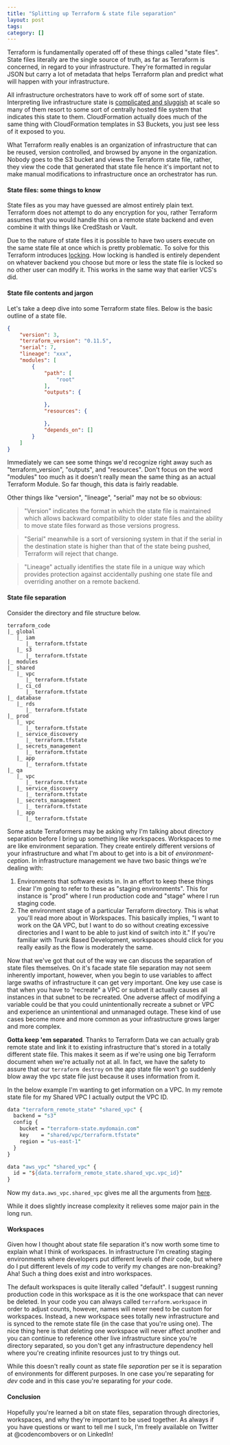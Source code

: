 ```yaml
---
title: "Splitting up Terraform & state file separation"
layout: post
tags:
category: []
---
```


Terraform is fundamentally operated off of these things called "state files". State files literally are the single source of truth, as far as Terraform is concerned, in regard to your infrastructure. They're formatted in regular JSON but carry a lot of metadata that helps Terraform plan and predict what will happen with your infrastructure.

All infrastructure orchestrators have to work off of some sort of state. Interpreting live infrastructure state is [complicated and sluggish](https://github.com/hashicorp/terraform/issues/10474) at scale so many of them resort to some sort of centrally hosted file system that indicates this state to them. CloudFormation actually does much of the same thing with CloudFormation templates in S3 Buckets, you just see less of it exposed to you.

What Terraform really enables is an organization of infrastructure that can be reused, version controlled, and browsed by anyone in the organization. Nobody goes to the S3 bucket and views the Terraform state file, rather, they view the code that generated that state file hence it's important not to make manual modifications to infrastructure once an orchestrator has run.

<!--more-->

#### State files: some things to know

State files as you may have guessed are almost entirely plain text. Terraform does not attempt to do any encryption for you, rather Terraform assumes that you would handle this on a remote state backend and even combine it with things like CredStash or Vault.

Due to the nature of state files it is possible to have two users execute on the same state file at once which is pretty problematic. To solve for this Terraform introduces [locking](https://www.terraform.io/docs/state/locking.html). How locking is handled is entirely dependent on whatever backend you choose but more or less the state file is locked so no other user can modify it. This works in the same way that earlier VCS's did.



#### State file contents and jargon

Let's take a deep dive into some Terraform state files. Below is the basic outline of a state file.

```json
{
    "version": 3,
    "terraform_version": "0.11.5",
    "serial": 7,
    "lineage": "xxx",
    "modules": [
        {
            "path": [
                "root"
            ],
            "outputs": {

            },
            "resources": {

            },
            "depends_on": []
        }
    ]
}
```

Immediately we can see some things we'd recognize right away such as "terraform_version", "outputs", and "resources". Don't focus on the word "modules" too much as it doesn't really mean the same thing as an actual Terraform Module. So far though, this data is fairly readable.

Other things like "version", "lineage", "serial" may not be so obvious:

> "Version" indicates the format in which the state file is maintained which allows backward compatibility to older state files and the ability to move state files forward as those versions progress.

> "Serial" meanwhile is a sort of versioning system in that if the serial in the destination state is higher than that of the state being pushed, Terraform will reject that change.

> "Lineage" actually identifies the state file in a unique way which provides protection against accidentally pushing one state file and overriding another on a remote backend.

#### State file separation

Consider the directory and file structure below.

```
terraform_code
|_ global
   |_ iam
      |_ terraform.tfstate
   |_ s3
      |_ terraform.tfstate
|_ modules
|_ shared
   |_ vpc
      |_ terraform.tfstate
   |_ ci_cd
      |_ terraform.tfstate
|_ database
   |_ rds
      |_ terraform.tfstate
|_ prod
   |_ vpc
      |_ terraform.tfstate
   |_ service_discovery
      |_ terraform.tfstate
   |_ secrets_management
      |_ terraform.tfstate
   |_ app
      |_ terraform.tfstate
|_ qa
   |_ vpc
      |_ terraform.tfstate
   |_ service_discovery
      |_ terraform.tfstate
   |_ secrets_management
      |_ terraform.tfstate
   |_ app
      |_ terraform.tfstate
```

Some astute Terraformers may be asking why I'm talking about directory separation before I bring up something like workspaces. Workspaces to me are like environment separation. They create entirely different versions of your infrastructure and what I'm about to get into is a bit of *environment-ception*. In infrastructure management we have two basic things we're dealing with:

1. Environments that software exists in. In an effort to keep these things clear I'm going to refer to these as "staging environments". This for instance is "prod" where I run production code and "stage" where I run staging code.
2. The environment stage of a particular Terraform directory. This is what you'll read more about in Workspaces. This basically implies, "I want to work on the QA VPC, but I want to do so without creating excessive directories and I want to be able to just kind of switch into it." If you're familiar with Trunk Based Development, workspaces should click for you really easily as the flow is moderately the same.

Now that we've got that out of the way we can discuss the separation of state files themselves. On it's facade state file separation may not seem inherently important, however, when you begin to use variables to affect large swaths of infrastructure it can get very important. One key use case is that when you have to "recreate" a VPC or subnet it actually causes all instances in that subnet to be recreated. One adverse affect of modifying a variable could be that you could unintentionally recreate a subnet or VPC and experience an unintentional and unmanaged outage. These kind of use cases become more and more common as your infrastructure grows larger and more complex.

**Gotta keep 'em separated**. Thanks to Terraform Data we can actually grab remote state and link it to existing infrastructure that's stored in a totally different state file. This makes it seem as if we're using one big Terraform document when we're actually not at all. In fact, we have the safety to assure that our `terraform destroy` on the app state file won't go suddenly blow away the vpc state file just because it uses information from it.

In the below example I'm wanting to get information on a VPC. In my remote state file for my Shared VPC I actually output the VPC ID.

```perl
data "terraform_remote_state" "shared_vpc" {
  backend = "s3"
  config {
    bucket = "terraform-state.mydomain.com"
    key    = "shared/vpc/terraform.tfstate"
    region = "us-east-1"
  }
}

data "aws_vpc" "shared_vpc" {
  id = "${data.terraform_remote_state.shared_vpc.vpc_id}"
}
```

Now my `data.aws_vpc.shared_vpc` gives me all the arguments from [here](https://www.terraform.io/docs/providers/aws/d/vpc.html).

While it does slightly increase complexity it relieves some major pain in the long run.

#### Workspaces

Given how I thought about state file separation it's now worth some time to explain what I think of workspaces. In infrastructure I'm creating staging environments where developers put different levels of *their* code, but where do I put different levels of *my* code to verify my changes are non-breaking? Aha! Such a thing does exist and intro workspaces.

The default workspaces is quite literally called "default". I suggest running production code in this workspace as it is the one workspace that can never be deleted. In your code you can always called `terraform.workspace` in order to adjust counts, however, names will never need to be custom for workspaces. Instead, a new workspace sees totally new infrastructure and is synced to the remote state file (in the case that you're using one). The nice thing here is that deleting one workspace will never affect another and you can continue to reference other live infrastructure since you're directory separated, so you don't get any infrastructure dependency hell where you're creating infinite resources just to try things out.

While this doesn't really count as state file *separation* per se it is separation of environments for different purposes. In one case you're separating for *dev* code and in this case you're separating for *your* code.

#### Conclusion

Hopefully you're learned a bit on state files, separation through directories, workspaces, and why they're important to be used together. As always if you have questions or want to tell me I suck, I'm freely available on Twitter at @codencombovers or on LinkedIn!

